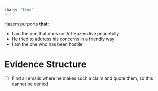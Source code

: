 ```yaml
---
share: "True"
---
```

Hazem purports **that**:
- I am the one that does not let Hazem live peacefully
- He tried to address his concerns in a friendly way
- I am the one who has been hostile

# Evidence Structure
- [ ] Find all emails where he makes such a claim and quote them, so this cannot be denied
